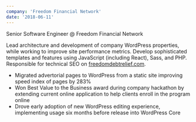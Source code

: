 ```yaml
---
company: 'Freedom Financial Network'
date: '2018-06-11'
---
```


<Heading level="h3" weight={300}>Senior Software Engineer @ Freedom Financial Network</Heading>
<TextWithSeparator text1="San Mateo, CA" text2="June 2018 - Present" />

Lead architecture and development of company WordPress properties, while working to improve site performance metrics. Develop sophisticated templates and features using JavaScript (including React), Sass, and PHP. Responsible for technical SEO on [freedomdebtrelief.com](https://www.freedomdebtrelief.com).

- Migrated advertorial pages to WordPress from a static site improving speed index of pages by 283%
- Won Best Value to the Business award during company hackathon by extending current online application to help clients enroll in the program online
- Drove early adoption of new WordPress editing experience, implementing usage six months before release into WordPress Core
